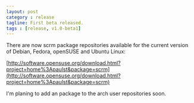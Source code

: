 ```yaml
--- 
layout: post
category : release
tagline: First beta released.
tags : [release, v1.0-beta1]
---
```


There are now scrm package repositories available for the current version of Debian,
Fedora, openSUSE and Ubuntu Linux:

[http://software.opensuse.org/download.html?project=home%3Apaulst&package=scrm](http://software.opensuse.org/download.html?project=home%3Apaulst&package=scrm)

I'm planing to add an package to the arch user repositories soon.
